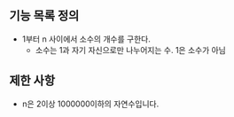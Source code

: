 ## 기능 목록 정의

- 1부터 n 사이에서 소수의 개수를 구한다.
  - 소수는 1과 자기 자신으로만 나누어지는 수. 1은 소수가 아님

## 제한 사항
- n은 2이상 1000000이하의 자연수입니다.